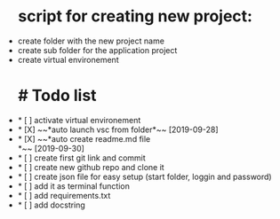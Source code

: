 <p><ul>
<h1>script for creating new project:</h1>
<li>     create folder with the new project name</li>
<li>     create sub folder for the application project</li>
<li>     create virtual environement</li>
</ul></p>

<p><ul>
<h1># Todo list</h1>

<li>* [ ] activate virtual environement</li>
<li>* [X] ~~*auto launch vsc from folder*~~ [2019-09-28]</li>
<li>* [X] ~~*auto create readme.md file</li>*~~ [2019-09-30]
<li>* [ ] create first git link and commit</li>
<li>* [ ] create new github repo and clone it</li>
<li>* [ ] create json file for easy setup (start folder, loggin and password)</li>
<li>* [ ] add it as terminal function</li>
<li>* [ ] add requirements.txt</li>
<li>* [ ] add docstring</li>
</ul></p>